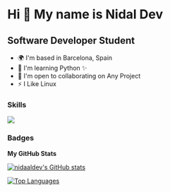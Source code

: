 Hi 👋 My name is Nidal Dev
==========================

Software Developer Student
---------------------

*   🌍  I'm based in Barcelona, Spain
*   🧠  I'm learning Python ✨
*   🤝  I'm open to collaborating on Any Project
*   ⚡  I Like Linux

### Skills
<p align="left">
<img src="https://skillicons.dev/icons?i=html,css,js,ts,java,postgres,linux,wordpress,windows,vscode">

                    
 <!-- ### Socials -->
                  


### Badges

<b>My GitHub Stats</b>

<a href="http://www.github.com/nidaaldev"><img src="https://github-readme-stats.vercel.app/api?username=nidaaldev&show_icons=true&hide=&count_private=true&title_color=0891b2&text_color=ffffff&icon_color=0891b2&bg_color=1c1917&hide_border=true&show_icons=true" alt="nidaaldev's GitHub stats" /></a>

<a href="https://github.com/nidaaldev" align="left"><img src="https://github-readme-stats.vercel.app/api/top-langs/?username=nidaaldev&langs_count=10&title_color=0891b2&text_color=ffffff&icon_color=0891b2&bg_color=1c1917&hide_border=true&locale=en&custom_title=Top%20%Languages" alt="Top Languages" /></a>

